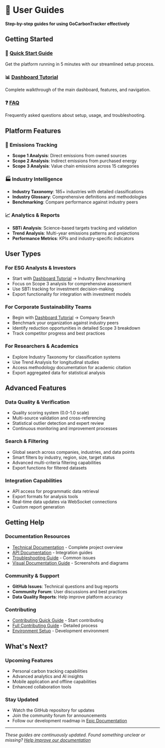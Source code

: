 # 📖 User Guides

**Step-by-step guides for using GoCarbonTracker effectively**

## Getting Started

### 🚀 [Quick Start Guide](../QUICK_START.md)
Get the platform running in 5 minutes with our streamlined setup process.

### 📊 [Dashboard Tutorial](./dashboard-tutorial.md)
Complete walkthrough of the main dashboard, features, and navigation.

### ❓ [FAQ](../FAQ.md)
Frequently asked questions about setup, usage, and troubleshooting.

## Platform Features

### 🎯 **Emissions Tracking**
- **Scope 1 Analysis**: Direct emissions from owned sources
- **Scope 2 Analysis**: Indirect emissions from purchased energy  
- **Scope 3 Analysis**: Value chain emissions across 15 categories

### 🏭 **Industry Intelligence**
- **Industry Taxonomy**: 185+ industries with detailed classifications
- **Industry Glossary**: Comprehensive definitions and methodologies
- **Benchmarking**: Compare performance against industry peers

### 📈 **Analytics & Reports**
- **SBTi Analysis**: Science-based targets tracking and validation
- **Trend Analysis**: Multi-year emissions patterns and projections
- **Performance Metrics**: KPIs and industry-specific indicators

## User Types

### **For ESG Analysts & Investors**
- Start with [Dashboard Tutorial](./dashboard-tutorial.md) → Industry Benchmarking
- Focus on Scope 3 analysis for comprehensive assessment
- Use SBTi tracking for investment decision-making
- Export functionality for integration with investment models

### **For Corporate Sustainability Teams**
- Begin with [Dashboard Tutorial](./dashboard-tutorial.md) → Company Search
- Benchmark your organization against industry peers
- Identify reduction opportunities in detailed Scope 3 breakdown
- Track competitor progress and best practices

### **For Researchers & Academics**
- Explore Industry Taxonomy for classification systems
- Use Trend Analysis for longitudinal studies
- Access methodology documentation for academic citation
- Export aggregated data for statistical analysis

## Advanced Features

### **Data Quality & Verification**
- Quality scoring system (0.0-1.0 scale)
- Multi-source validation and cross-referencing
- Statistical outlier detection and expert review
- Continuous monitoring and improvement processes

### **Search & Filtering**
- Global search across companies, industries, and data points
- Smart filters by industry, region, size, target status
- Advanced multi-criteria filtering capabilities
- Export functions for filtered datasets

### **Integration Capabilities**
- API access for programmatic data retrieval
- Export formats for analysis tools
- Real-time data updates via WebSocket connections
- Custom report generation

## Getting Help

### **Documentation Resources**
- [Technical Documentation](../README.md) - Complete project overview
- [API Documentation](../API_DOCUMENTATION.md) - Integration guides
- [Troubleshooting Guide](../TROUBLESHOOTING_GUIDE.md) - Common issues
- [Visual Documentation Guide](../VISUAL_DOCUMENTATION_GUIDE.md) - Screenshots and diagrams

### **Community & Support**
- **GitHub Issues**: Technical questions and bug reports
- **Community Forum**: User discussions and best practices
- **Data Quality Reports**: Help improve platform accuracy

### **Contributing**
- [Contributing Quick Guide](../CONTRIBUTING_QUICK.md) - Start contributing
- [Full Contributing Guide](../../CONTRIBUTING.md) - Detailed process
- [Environment Setup](../ENVIRONMENT_SETUP.md) - Development environment

## What's Next?

### **Upcoming Features**
- Personal carbon tracking capabilities
- Advanced analytics and AI insights
- Mobile application and offline capabilities
- Enhanced collaboration tools

### **Stay Updated**
- Watch the GitHub repository for updates
- Join the community forum for announcements
- Follow our development roadmap in [Epic Documentation](../prd/)

---
*These guides are continuously updated. Found something unclear or missing? [Help improve our documentation](../CONTRIBUTING_QUICK.md)*